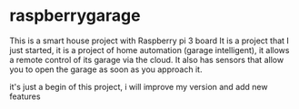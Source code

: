 # raspberrygarage

This is a smart house project with Raspberry pi 3 board 
It is a project that I just started, it is a project of home automation (garage intelligent),
 it allows a remote control of its garage via the cloud. 
It also has sensors that allow you to open the garage as soon as you approach it.

it's just a begin of this project, i will improve my version and add new features


 
 